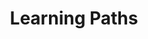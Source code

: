 ---
title: Learning Paths
linkTitle: Learning Paths
description: |
  Learning Paths are designed to enable you to achieve the outcomes that are right for your business by way of a curated learning path. This content provides the "Why?" in the form of strategy content, as well as the "How?" in the form of practical and proven tactical references.
menu:
  main:
    parent: sections
    params:
      section: type
      split: right
      section: type
    weight: 2
aliases:
- "/patterns"
- "/patterns/api"
- "/patterns/eventing"
- "/outcomes"
- "/outcomes/"
oldPath: "/content/outcomes/_index.md"
tags: []
---
